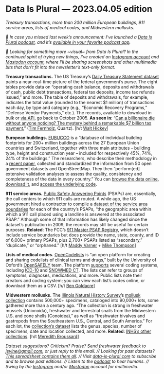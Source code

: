 Data Is Plural — 2023.04.05 edition
===================================

*Treasury transactions, more than 200 million European buildings, 911 service areas, lists of medical codes, and Midwestern mollusks.*


*🎤 In case you missed last week’s announcement: I’ve launched a [Data Is Plural podcast](https://podcast.data-is-plural.com/), and it’s [available in your favorite podcast app](https://podcast.data-is-plural.com/share).*


*📸 Looking for something more \~visual\~ from Data Is Plural? In the continued spirit of trying new things, I’ve created an [Instagram account](https://www.instagram.com/dataisplural/) and [Mastodon account](https://mastodon.social/@dataisplural), where I’ll be sharing screenshots and other multimedia bits that don’t fit into the newsletter’s text-only format.*


__Treasury transactions.__ The US Treasury’s [Daily Treasury Statement dataset](https://fiscaldata.treasury.gov/datasets/daily-treasury-statement/operating-cash-balance) paints a near-real-time picture of the federal government’s purse. The eight tables provide data on “operating cash balance, deposits and withdrawals of cash, public debt transactions, federal tax deposits, income tax refunds issued,” and more. The table of deposits and withdrawals, for example, indicates the total value (rounded to the nearest $1 million) of transactions each day, by type and category (e.g., “Economic Recovery Programs,” “Defense Vendor Payments,” etc.). The records, available to download in bulk or [via API](https://fiscaldata.treasury.gov/api-documentation/), go back to October 2005. __As seen in__: “[Can a billionaire die without anyone noticing? The mystery behind a remarkable $7 billion tax payment.](https://qz.com/can-a-billionaire-die-without-anyone-noticing-1850268606)” ([Tim Fernholz](https://timfernholz.com/about), Quartz). [h/t [Walt Hickey](https://www.numlock.com/p/numlock-news-march-28-2023-crocs)]


__European buildings.__ [EUBUCCO](https://eubucco.com/) is a “database of individual building footprints for 200+ million buildings across the 27 European Union countries and Switzerland, together with three main attributes – building type, height and construction year – included for respectively 45%, 74%, 24% of the buildings.” The researchers, who describe their methodology in a [recent paper](https://www.nature.com/articles/s41597-023-02040-2), collected and standardized the information from 50 open government datasets and OpenStreetMap. They then “perform[ed] extensive validation analyses to assess the quality, consistency and completeness of the data in every country.” You can [browse the data online](https://eubucco.com/data/map), [download it](https://eubucco.com/data/), and [access the underlying code](https://github.com/ai4up/eubucco).


__911 service areas.__ [Public Safety Answering Points](https://en.wikipedia.org/wiki/Public_safety_answering_point) (PSAPs) are, essentially, the call centers to which 911 calls are routed. A while ago, the US government hired a contractor to compile a [dataset of the service area boundaries](https://hifld-geoplatform.opendata.arcgis.com/datasets/geoplatform::psap-911-service-area-boundaries/explore) for each of the country’s PSAPs, “the geographic area within which a 911 call placed using a landline is answered at the associated PSAP.” Although some of that information has likely changed since the dataset’s publication in 2009, the records may still be useful for certain purposes. __Related__: The FCC’s [911 Master PSAP Registry](https://www.fcc.gov/general/9-1-1-master-psap-registry), which doesn’t include service boundaries but does provide the name, state, county, and ID of 6,000+ primary PSAPs, plus 2,700+ PSAPs listed as “secondary,” “duplicate,” or “orphaned.” [h/t [Maddy Varner](https://maddy.zone/) + [Mike Thompson](https://www.linkedin.com/in/mike-thompson-871773a/)]


__Lists of medical codes.__ [OpenCodelists](https://www.opencodelists.org/) is “an open platform for creating and sharing codelists of clinical terms and drugs,” built by the University of Oxford’s [OpenSAFELY](https://www.opensafely.org/) team. The platform [supports](https://www.opencodelists.org/docs/) several coding systems, including [ICD-10](https://en.wikipedia.org/wiki/ICD-10) and [SNOWMED CT](https://en.wikipedia.org/wiki/SNOMED_CT). The lists can refer to groups of symptoms, diagnoses, medications, and more. Public lists note their creators and coding system; you can view each list’s codes online, or download them as a CSV. [h/t [Ben Goldacre](https://twitter.com/bengoldacre/status/1393173321378844675)]


__Midwestern mollusks.__ The [Illinois Natural History Survey](https://inhs.illinois.edu/about/about-inhs/)’s [mollusk collection](https://mollusk.inhs.illinois.edu/) contains 500,000+ specimens, cataloged into 90,000+ lots, some gathered more than a century ago. “The collection is strong in freshwater mussels (Unionoida), freshwater and terrestrial snails from the Midwestern U.S. and cone shells (Conoidea),” as well as “freshwater bivalves and gastropods from the Southeastern U.S., Central, and South America.” For each lot, the [collection’s dataset](https://biocoll.inhs.illinois.edu/portal/collections/misc/collprofiles.php?collid=49) lists the genus, species, number of specimens, date and location collected, and more. __Related__: [INHS’s other collections](https://biocoll.inhs.illinois.edu/portal/collections/misc/collprofiles.php). [h/t [Meredith Broussard](https://meredithbroussard.com/)]


*Dataset suggestions? Criticism? Praise? Send freshwater feedback to jsvine@gmail.com, or just reply to this email. // Looking for past datasets? [This spreadsheet contains them all](https://docs.google.com/spreadsheets/d/1wZhPLMCHKJvwOkP4juclhjFgqIY8fQFMemwKL2c64vk/edit#gid=0). // Visit [data-is-plural.com](https://www.data-is-plural.com) to subscribe and to browse past editions. // Listen to the [podcast](https://podcast.data-is-plural.com) to hear humans. // Swing by the [Instagram](https://www.instagram.com/dataisplural/) and/or [Mastodon](https://mastodon.social/@dataisplural) account for multimedia.*

